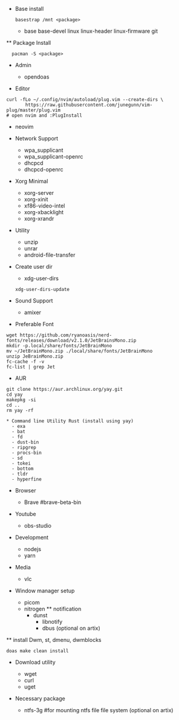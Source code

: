 * Base install
  ```
  basestrap /mnt <package>
  ```
  - base base-devel linux linux-header linux-firmware git

** Package Install 
```
  pacman -S <package>
```

* Admin
  - opendoas

* Editor
```
curl -fLo ~/.config/nvim/autoload/plug.vim --create-dirs \
       https://raw.githubusercontent.com/junegunn/vim-plug/master/plug.vim
# open nvim and :PlugInstall
```
  - neovim

* Network Support
  - wpa_supplicant
  - wpa_supplicant-openrc
  - dhcpcd
  - dhcpcd-openrc

* Xorg Minimal
  - xorg-server
  - xorg-xinit
  - xf86-video-intel
  - xorg-xbacklight
  - xorg-xrandr

* Utility
  - unzip
  - unrar
  - android-file-transfer

* Create user dir
  - xdg-user-dirs
  ```
  xdg-user-dirs-update
  ```

* Sound Support
  - amixer

* Preferable Font
```
wget https://github.com/ryanoasis/nerd-fonts/releases/download/v2.1.0/JetBrainsMono.zip
mkdir -p.local/share/fonts/JetBrainMono
mv ~/JetBrainMono.zip ./local/share/fonts/JetBrainMono
unzip JeBrainMono.zip
fc-cache -f -v
fc-list | grep Jet
```
* AUR
```
git clone https://aur.archlinux.org/yay.git
cd yay
makepkg -si
cd ..
rm yay -rf

* Command line Utility Rust (install using yay)
  - exa
  - bat
  - fd
  - dust-bin
  - ripgrep
  - procs-bin
  - sd
  - tokei
  - bottom
  - tldr
  - hyperfine

```
* Browser
  - Brave #brave-beta-bin
* Youtube
  - obs-studio
* Development
  - nodejs
  - yarn

* Media
  - vlc

* Window manager setup
  - picom
  - nitrogen
  ** notification
    - dunst
      - libnotify
      - dbus (optional on artix)


** install Dwm, st, dmenu, dwmblocks
```
doas make clean install
```

* Download utility
  - wget
  - curl
  - uget

* Necessary package
  - ntfs-3g #for mounting ntfs file file system (optional on artix)


